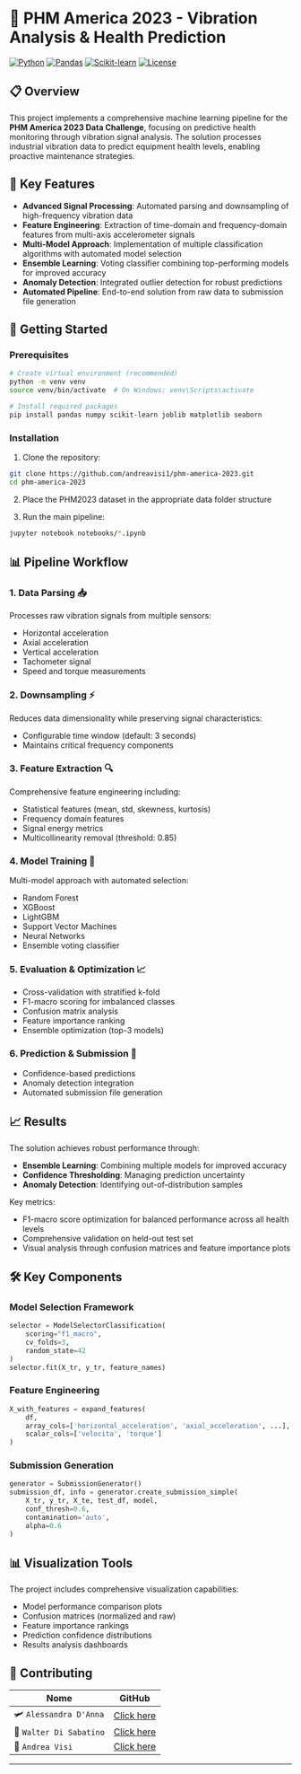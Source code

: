 # 🔧 PHM America 2023 - Vibration Analysis & Health Prediction

[![Python](https://img.shields.io/badge/Python-3.11+-blue.svg)](https://www.python.org/downloads/)
[![Pandas](https://img.shields.io/badge/Pandas-Latest-green.svg)](https://pandas.pydata.org/)
[![Scikit-learn](https://img.shields.io/badge/Scikit--learn-Latest-orange.svg)](https://scikit-learn.org/)
[![License](https://img.shields.io/badge/License-MIT-yellow.svg)](LICENSE)

## 📋 Overview

This project implements a comprehensive machine learning pipeline for the **PHM America 2023 Data Challenge**, focusing on predictive health monitoring through vibration signal analysis. The solution processes industrial vibration data to predict equipment health levels, enabling proactive maintenance strategies.

## 🎯 Key Features

- **Advanced Signal Processing**: Automated parsing and downsampling of high-frequency vibration data
- **Feature Engineering**: Extraction of time-domain and frequency-domain features from multi-axis accelerometer signals
- **Multi-Model Approach**: Implementation of multiple classification algorithms with automated model selection
- **Ensemble Learning**: Voting classifier combining top-performing models for improved accuracy
- **Anomaly Detection**: Integrated outlier detection for robust predictions
- **Automated Pipeline**: End-to-end solution from raw data to submission file generation

## 🚀 Getting Started

### Prerequisites

```bash
# Create virtual environment (recommended)
python -m venv venv
source venv/bin/activate  # On Windows: venv\Scripts\activate

# Install required packages
pip install pandas numpy scikit-learn joblib matplotlib seaborn
```

### Installation

1. Clone the repository:
```bash
git clone https://github.com/andreavisi1/phm-america-2023.git
cd phm-america-2023
```

2. Place the PHM2023 dataset in the appropriate data folder structure

3. Run the main pipeline:
```bash
jupyter notebook notebooks/*.ipynb
```

## 📊 Pipeline Workflow

### 1. **Data Parsing** 📥
Processes raw vibration signals from multiple sensors:
- Horizontal acceleration
- Axial acceleration  
- Vertical acceleration
- Tachometer signal
- Speed and torque measurements

### 2. **Downsampling** ⚡
Reduces data dimensionality while preserving signal characteristics:
- Configurable time window (default: 3 seconds)
- Maintains critical frequency components

### 3. **Feature Extraction** 🔍
Comprehensive feature engineering including:
- Statistical features (mean, std, skewness, kurtosis)
- Frequency domain features
- Signal energy metrics
- Multicollinearity removal (threshold: 0.85)

### 4. **Model Training** 🤖
Multi-model approach with automated selection:
- Random Forest
- XGBoost
- LightGBM
- Support Vector Machines
- Neural Networks
- Ensemble voting classifier

### 5. **Evaluation & Optimization** 📈
- Cross-validation with stratified k-fold
- F1-macro scoring for imbalanced classes
- Confusion matrix analysis
- Feature importance ranking
- Ensemble optimization (top-3 models)

### 6. **Prediction & Submission** 🎯
- Confidence-based predictions
- Anomaly detection integration
- Automated submission file generation

## 📈 Results

The solution achieves robust performance through:
- **Ensemble Learning**: Combining multiple models for improved accuracy
- **Confidence Thresholding**: Managing prediction uncertainty
- **Anomaly Detection**: Identifying out-of-distribution samples

Key metrics:
- F1-macro score optimization for balanced performance across all health levels
- Comprehensive validation on held-out test set
- Visual analysis through confusion matrices and feature importance plots

## 🛠️ Key Components

### Model Selection Framework
```python
selector = ModelSelectorClassification(
    scoring="f1_macro",
    cv_folds=3,
    random_state=42
)
selector.fit(X_tr, y_tr, feature_names)
```

### Feature Engineering
```python
X_with_features = expand_features(
    df, 
    array_cols=['horizontal_acceleration', 'axial_acceleration', ...],
    scalar_cols=['velocita', 'torque']
)
```

### Submission Generation
```python
generator = SubmissionGenerator()
submission_df, info = generator.create_submission_simple(
    X_tr, y_tr, X_te, test_df, model,
    conf_thresh=0.6,
    contamination='auto',
    alpha=0.6
)
```

## 📊 Visualization Tools

The project includes comprehensive visualization capabilities:
- Model performance comparison plots
- Confusion matrices (normalized and raw)
- Feature importance rankings
- Prediction confidence distributions
- Results analysis dashboards



## 🤝 Contributing


|Nome | GitHub |
|-----------|--------|
| 🛩️ `Alessandra D'Anna` | [Click here](https://github.com/Aledanna00) |
| 🚂 `Walter Di Sabatino` | [Click here](https://github.com/Walter-Di-Sabatino) |
| 🚕 `Andrea Visi` | [Click here](https://github.com/Andreavisi1) |

---
